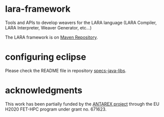 # lara-framework
Tools and APIs to develop weavers for the LARA language (LARA Compiler, LARA Interpreter, Weaver Generator, etc...)

The LARA framework is on [Maven Repository](https://mvnrepository.com/artifact/pt.up.fe.specs/lara-framework).

# configuring eclipse

Please check the README file in repository [specs-java-libs](https://github.com/specs-feup/specs-java-libs).

# acknowledgments

This work has been partially funded by the [ANTAREX project](http://antarex-project.eu) through the EU H2020 FET-HPC program under grant no. 671623.
